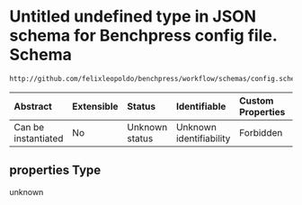 # Untitled undefined type in JSON schema for Benchpress config file. Schema

```txt
http://github.com/felixleopoldo/benchpress/workflow/schemas/config.schema.json#/definitions/notears_parameters_sampling/properties
```



| Abstract            | Extensible | Status         | Identifiable            | Custom Properties | Additional Properties | Access Restrictions | Defined In                                                              |
| :------------------ | :--------- | :------------- | :---------------------- | :---------------- | :-------------------- | :------------------ | :---------------------------------------------------------------------- |
| Can be instantiated | No         | Unknown status | Unknown identifiability | Forbidden         | Allowed               | none                | [newschema.schema.json\*](newschema.schema.json "open original schema") |

## properties Type

unknown
